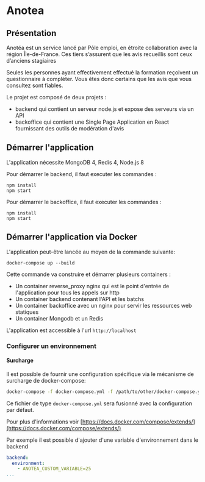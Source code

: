 # Anotea

## Présentation

Anotéa est un service lancé par Pôle emploi, en étroite collaboration avec la région Île-de-France. 
Ces tiers s’assurent que les avis recueillis sont ceux d’anciens stagiaires

Seules les personnes ayant effectivement effectué la formation reçoivent un questionnaire à compléter. 
Vous êtes donc certains que les avis que vous consultez sont fiables.

Le projet est composé de deux projets : 
- backend qui contient un serveur node.js et expose des serveurs via un API
- backoffice qui contient une Single Page Application en React fournissant des outils de modération d'avis

## Démarrer l'application 

L'application nécessite MongoDB 4, Redis 4, Node.js 8

Pour démarrer le backend, il faut executer les commandes :

```
npm install
npm start
```

Pour démarrer le backoffice, il faut executer les commandes :

```
npm install
npm start
```

## Démarrer l'application via Docker

L'application peut-être lancée au moyen de la commande suivante:

```
docker-compose up --build
```

Cette commande va construire et démarrer plusieurs containers :

- Un container reverse_proxy nginx qui est le point d'entrée de l'application pour tous les appels sur http
- Un container backend contenant l'API et les batchs
- Un container backoffice avec un nginx pour servir les ressources web statiques
- Un container Mongodb et un Redis  

L'application est accessible à l'url `http://localhost`

### Configurer un environnement

#### Surcharge

Il est possible de fournir une configuration spécifique via le mécanisme de surcharge de docker-compose:

```sh
docker-compose -f docker-compose.yml -f /path/to/other/docker-compose.yml up
```

Ce fichier de type `docker-compose.yml` sera fusionné avec la configuration 
par défaut.

Pour plus d'informations voir [https://docs.docker.com/compose/extends/](https://docs.docker.com/compose/extends/)

Par exemple il est possible d'ajouter d'une variable d'environnement dans le backend

```yml
backend:
  environment:
    - ANOTEA_CUSTOM_VARIABLE=25
...
```
